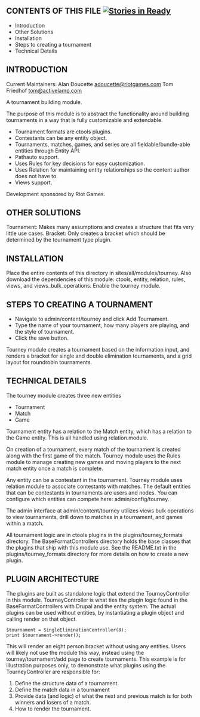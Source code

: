 CONTENTS OF THIS FILE [![Stories in Ready](https://badge.waffle.io/activelamp/drupal-tourney.png?label=ready)](http://waffle.io/activelamp/drupal-tourney)
---------------------

 * Introduction
 * Other Solutions
 * Installation
 * Steps to creating a tournament
 * Technical Details


INTRODUCTION
------------

Current Maintainers: Alan Doucette <adoucette@riotgames.com>
                     Tom Friedhof <tom@activelamp.com>


A tournament building module.

The purpose of this module is to abstract the functionality around building 
tournaments in a way that is fully customizable and extendable.

- Tournament formats are ctools plugins.
- Contestants can be any entity object.
- Tournaments, matches, games, and series are all fieldable/bundle-able entities through Entity API.
- Pathauto support.
- Uses Rules for key decisions for easy customization.
- Uses Relation for maintaining entity relationships so the content author does not have to.
- Views support.

Development sponsored by Riot Games.

OTHER SOLUTIONS
---------------
Tournament: Makes many assumptions and creates a structure that fits very little use cases.
Bracket: Only creates a bracket which should be determined by the tournament type plugin.

INSTALLATION
------------

Place the entire contents of this directory in sites/all/modules/tourney. Also
download the dependencies of this module: ctools, entity, relation, rules,
views, and views_bulk_operations. Enable the tourney module.

STEPS TO CREATING A TOURNAMENT
------------------------------

- Navigate to admin/content/tourney and click Add Tournament.
- Type the name of your tournament, how many players are playing, and the
  style of tournament.
- Click the save button.

Tourney module creates a tournament based on the information input, and renders
a bracket for single and double elimination tournaments, and a grid layout for
roundrobin tournaments.

TECHNICAL DETAILS
-----------------

The tourney module creates three new entities
  - Tournament
  - Match
  - Game

Tournament entity has a relation to the Match entity, which has a relation to
the Game entity. This is all handled using relation.module.

On creation of a tournament, every match of the tournament is created along
with the first game of the match. Tourney module uses the Rules module to
manage creating new games and moving players to the next match entity once a
match is complete.

Any entity can be a contestant in the tournament. Tourney module uses relation
module to associate contestants with matches. The default entities that can be
contestants in tournaments are users and nodes. You can configure which
entities can compete here: admin/config/tourney.

The admin interface at admin/content/tourney utilizes views bulk operations to
view tournaments, drill down to matches in a tournament, and games within a
match.

All tournament logic are in ctools plugins in the plugins/tourney_formats
directory. The BaseFormatControllers directory holds the base classes that the
plugins that ship with this module use. See the README.txt in the plugins/tourney_formats
directory for more details on how to create a new plugin.

PLUGIN ARCHITECTURE
-------------------

The plugins are built as standalone logic that extend the TourneyController in
this module. TourneyController is what ties the plugin logic found in the
BaseFormatControllers with Drupal and the entity system. The actual plugins
can be used without entities, by instantiating a plugin object and calling
render on that object.

    $tournament = SingleEliminationController(8);
    print $tournament->render();
    
This will render an eight person bracket without using any entities. Users will
likely not use the module this way, instead using the tourney/tournament/add
page to create tournaments. This example is for illustration purposes only, to
demonstrate what plugins using the TourneyController are responsible for:

1. Define the structure data of a tournament.
2. Define the match data in a tournament
3. Provide data (and logic) of what the next and previous match is for both
   winners and losers of a match.
4. How to render the tournament.

